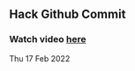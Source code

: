 
 ## Hack Github Commit 
 ### Watch video <a href="https://www.youtube.com">here</a> 
 Thu 17 Feb 2022 
